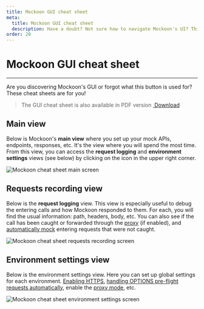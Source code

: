 ```yaml
---
title: Mockoon GUI cheat sheet
meta:
  title: Mockoon GUI cheat sheet
  description: Have a doubt? Not sure how to navigate Mockoon's UI? This cheat sheet is for you!
order: 20
---
```


# Mockoon GUI cheat sheet

---

Are you discovering Mockoon's GUI or forgot what this button is used for? These cheat sheets are for you!

> The GUI cheat sheet is also available in PDF version <a href="/images/docs/cheat-sheet/mockoon-cheat-sheet.pdf" className="button is-link is-small"><i className='icon-download is-primary'></i>&nbsp;Download</a>

## Main view

Below is Mockoon's **main view** where you set up your mock APIs, endpoints, responses, etc. It's the view where you will spend the most time. From this view, you can access the **request logging** and **environment settings** views (see below) by clicking on the icon in the upper right corner. 

![Mockoon cheat sheet main screen](/images/docs/cheat-sheet/mockoon-cheat-sheet-main.png)

## Requests recording view

Below is the **request logging** view. This view is especially useful to debug the entering calls and how Mockoon responded to them. For each, you will find the usual information: path, headers, body, etc.
You can also see if the call has been caught or forwarded through the [proxy](docs:proxy-mode) (if enabled), and [automatically mock](docs:requests-logging) entering requests that were not caught. 

![Mockoon cheat sheet requests recording screen](/images/docs/cheat-sheet/mockoon-cheat-sheet-recording.png)

## Environment settings view

Below is the environment settings view. Here you can set up global settings for each environment. [Enabling HTTPS](docs:https), [handling OPTIONS pre-flight requests automatically](docs:cors), enable the [proxy mode](docs:proxy-mode), etc.

![Mockoon cheat sheet environment settings screen](/images/docs/cheat-sheet/mockoon-cheat-sheet-settings.png)

